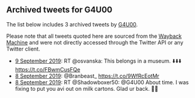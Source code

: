 ## Archived tweets for G4U00

The list below includes 3 archived tweets by
[G4U00](https://twitter.com/G4U00).

Please note that all tweets quoted here are sourced from the
[Wayback Machine](https://web.archive.org) and were not directly accessed through the Twitter API or
any Twitter client.

* [ 9 September 2019](https://web.archive.org/web/20190909002541/https://twitter.com/G4U00/status/1170855761578270720): RT @osvanska: This belongs in a museum. ⬇️⬇️⬇️ https://t.co/FBwmCusFQe <!--1170855761578270720-->
* [ 8 September 2019](https://web.archive.org/web/20190908205314/https://twitter.com/G4U00/status/1170802296776790017): @Branbeast_ https://t.co/9WfRcEotMr <!--1170802296776790017-->
* [ 8 September 2019](https://web.archive.org/web/20190908010102/https://twitter.com/G4U00/status/1170502269797851137): RT @Shadowboxer50: @G4U00 About time. I was fixing to put you avi out on milk cartons. Glad ur back. 🤫😊 <!--1170502269797851137-->
